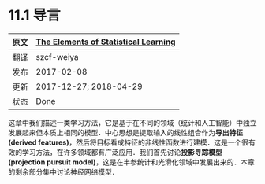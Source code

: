 # 11.1 导言

| 原文   | [The Elements of Statistical Learning](https://web.stanford.edu/~hastie/ElemStatLearn/printings/ESLII_print12.pdf) |
| ---- | ---------------------------------------- |
| 翻译   | szcf-weiya                               |
| 发布 | 2017-02-08 |
|更新| 2017-12-27; 2018-04-29|
|状态|Done|

这章中我们描述一类学习方法，它是基于在不同的领域（统计和人工智能）中独立发展起来但本质上相同的模型．中心思想是提取输入的线性组合作为**导出特征 (derived features)**，然后将目标看成特征的非线性函数进行建模．这是一个很有效的学习方法，在许多领域都有广泛应用．我们首先讨论**投影寻踪模型 (projection pursuit model)**，这是在半参统计和光滑化领域中发展出来的．本章的剩余部分集中讨论神经网络模型．
